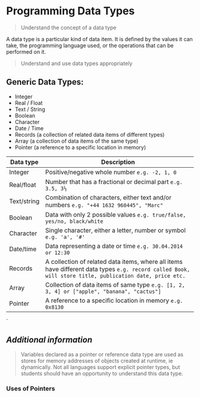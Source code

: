 # Programming Data Types

> Understand the concept of a data type

A data type is a particular kind of data item. It is defined by the values it can take, the programming language used, or the operations that can be performed on it.

> Understand and use data types appropriately

## Generic Data Types:

* Integer
* Real / Float
* Text / String
* Boolean
* Character
* Date / Time
* Records (a collection of related data items of different types)
* Array (a collection of data items of the same type)
* Pointer (a reference to a specific location in memory)

| Data type | Description |
| --- | --- |
| Integer | Positive/negative whole number `e.g. -2, 1, 0` |
| Real/float | Number that has a fractional or decimal part `e.g. 3.5, 3⅓` |
| Text/string | Combination of characters, either text and/or numbers `e.g. "+44 1632 960445", "Marc"` |
| Boolean | Data with only 2 possible values `e.g. true/false, yes/no, black/white` |
| Character | Single character, either a letter, number or symbol `e.g. 'a', '#'` |
| Date/time | Data representing a date or time `e.g. 30.04.2014 or 12:30` |
| Records | A collection of related data items, where all items have different data types `e.g. record called Book, will store title, publication date, price etc.` |
| Array | Collection of data items of same type `e.g. [1, 2, 3, 4] or ["apple", "banana", "cactus"]` |
| Pointer | A reference to a specific location in memory `e.g. 0x8130` |

`



## *Additional information*

> Variables declared as a pointer or reference data
> type are used as stores for memory addresses
> of objects created at runtime, ie dynamically.
> Not all languages support explicit pointer types,
> but students should have an opportunity to
> understand this data type.

### Uses of Pointers
